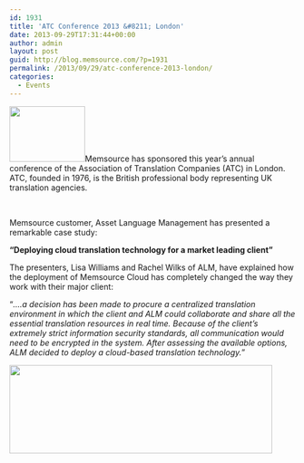 ```yaml
---
id: 1931
title: 'ATC Conference 2013 &#8211; London'
date: 2013-09-29T17:31:44+00:00
author: admin
layout: post
guid: http://blog.memsource.com/?p=1931
permalink: /2013/09/29/atc-conference-2013-london/
categories:
  - Events
---
```

<img class=" alignleft" title="atc-logo" src="/wp-content/uploads/2011/09/atc-logo.jpg" alt="" width="133" height="98" />Memsource has sponsored this year&#8217;s annual conference of the Association of Translation Companies (ATC) in London. ATC, founded in 1976, is the British professional body representing UK translation agencies.<!--more-->

&nbsp;

Memsource customer, Asset Language Management has presented a remarkable case study:

**&#8220;Deploying cloud translation technology for a market leading client&#8221;**

The presenters, Lisa Williams and Rachel Wilks of ALM, have explained how the deployment of Memsource Cloud has completely changed the way they work with their major client:

&#8220;_&#8230;.a decision has been made to procure a centralized translation environment in which the client and ALM could collaborate and share all the essential translation resources in real time. Because of the client’s extremely strict information security standards, all communication would need to be encrypted in the system. After assessing the available options, ALM decided to deploy a cloud-based translation technology._&#8221;

[<img class="alignnone  wp-image-1934" title="presenters" src="/wp-content/uploads/2013/10/presenters1.png" alt="" width="463" height="156" />](/wp-content/uploads/2013/10/presenters1.png)